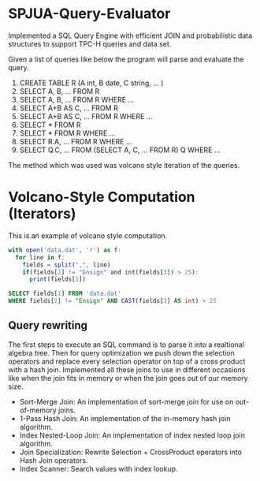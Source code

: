 # SPJUA-Query-Evaluator
Implemented a SQL Query Engine with efficient JOIN and probabilistic data structures to support TPC-H queries and data set.

Given a list of queries like below the program will parse and evaluate the query.

1. CREATE TABLE R (A int, B date, C string, ... )
2. SELECT A, B, ... FROM R
3. SELECT A, B, ... FROM R WHERE ...
4. SELECT A+B AS C, ... FROM R
5. SELECT A+B AS C, ... FROM R WHERE ...
6. SELECT * FROM R
7. SELECT * FROM R WHERE ...
8. SELECT R.A, ... FROM R WHERE ...
9. SELECT Q.C, ... FROM (SELECT A, C, ... FROM R) Q WHERE ...

The method which was used was volcano style iteration of the queries.

Volcano-Style Computation (Iterators)
=====================================
This is an example of volcano style computation.
```javascript
with open('data.dat', 'r') as f:
  for line in f:
    fields = split(",", line)
    if(fields[2] != "Ensign" and int(fields[3]) > 25):
      print(fields[1])
```
```SQL
SELECT fields[1] FROM 'data.dat' 
WHERE fields[2] != "Ensign" AND CAST(fields[3] AS int) > 25
```
## Query rewriting
The first steps to execute an SQL command is to parse it into a realtional algebra tree. Then for query optimization we push down the selection operators and replace every selection operator on top of a cross product with a hash join. 
Implemented all these joins to use in different occasions like when the join fits in memory or when the join goes out of our memory size.
- Sort-Merge Join: An implementation of sort-merge join for use on out-of-memory joins.
- 1-Pass Hash Join: An implementation of the in-memory hash join algorithm.
- Index Nested-Loop Join: An implementation of index nested loop join algorithm.
- Join Specialization: Rewrite Selection + CrossProduct operators into Hash Join operators.
- Index Scanner: Search values with index lookup.
